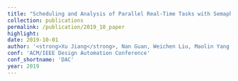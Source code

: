 ```yaml
---
title: "Scheduling and Analysis of Parallel Real-Time Tasks with Semaphores"
collection: publications
permalink: /publication/2019_10_paper
highlight: 
date: 2019-10-01
author: '<strong>Xu Jiang</strong>, Nan Guan, Weichen Liu, Maolin Yang'
conf: 'ACM/IEEE Design Automation Conference'
conf_shortname: 'DAC'
year: 2019
---
```

